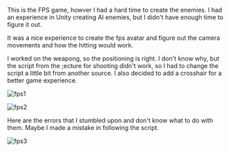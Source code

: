 This is the FPS game, howver I had a hard time to create the enemies. I had an experience in Unity creating AI enemies, but I didn't have enough time to figure it out.

It was a nice experience to create the fps avatar and figure out the camera movements and how the hitting would work. 

I worked on the weapong, so the positioning is right. I don't know why, but the script from the ;ecture for shooting didn't work, so I had to change the script a little bit from another source. I also decided to add a crosshair for a better game experience. 

![fps1](https://github.com/karishev/games-and-play/assets/71120362/9f951b34-0617-42e4-ad3e-d72c76d0d80f)

![fps2](https://github.com/karishev/games-and-play/assets/71120362/c7691ee9-43ee-4210-a5be-465a86076d8e)

Here are the errors that I stumbled upon and don't know what to do with them. Maybe I made a mistake in following the script.

![fps3](https://github.com/karishev/games-and-play/assets/71120362/d9c984b6-b3d4-4845-8ebc-3ebe20375607)
